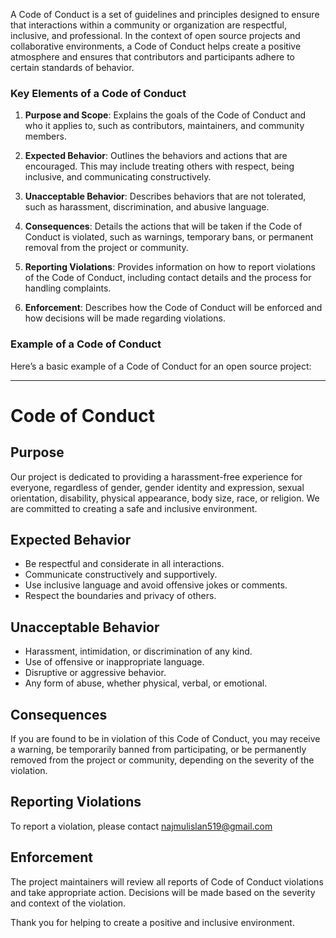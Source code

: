 A Code of Conduct is a set of guidelines and principles designed to ensure that interactions within a community or organization are respectful, inclusive, and professional. In the context of open source projects and collaborative environments, a Code of Conduct helps create a positive atmosphere and ensures that contributors and participants adhere to certain standards of behavior.

### Key Elements of a Code of Conduct

1. **Purpose and Scope**: Explains the goals of the Code of Conduct and who it applies to, such as contributors, maintainers, and community members.

2. **Expected Behavior**: Outlines the behaviors and actions that are encouraged. This may include treating others with respect, being inclusive, and communicating constructively.

3. **Unacceptable Behavior**: Describes behaviors that are not tolerated, such as harassment, discrimination, and abusive language.

4. **Consequences**: Details the actions that will be taken if the Code of Conduct is violated, such as warnings, temporary bans, or permanent removal from the project or community.

5. **Reporting Violations**: Provides information on how to report violations of the Code of Conduct, including contact details and the process for handling complaints.

6. **Enforcement**: Describes how the Code of Conduct will be enforced and how decisions will be made regarding violations.

### Example of a Code of Conduct

Here’s a basic example of a Code of Conduct for an open source project:

---

# Code of Conduct

## Purpose

Our project is dedicated to providing a harassment-free experience for everyone, regardless of gender, gender identity and expression, sexual orientation, disability, physical appearance, body size, race, or religion. We are committed to creating a safe and inclusive environment.

## Expected Behavior

- Be respectful and considerate in all interactions.
- Communicate constructively and supportively.
- Use inclusive language and avoid offensive jokes or comments.
- Respect the boundaries and privacy of others.

## Unacceptable Behavior

- Harassment, intimidation, or discrimination of any kind.
- Use of offensive or inappropriate language.
- Disruptive or aggressive behavior.
- Any form of abuse, whether physical, verbal, or emotional.

## Consequences

If you are found to be in violation of this Code of Conduct, you may receive a warning, be temporarily banned from participating, or be permanently removed from the project or community, depending on the severity of the violation.

## Reporting Violations

To report a violation, please contact [najmulislan519@gmail.com](mailto:najmulislan519@gmail.com)

## Enforcement

The project maintainers will review all reports of Code of Conduct violations and take appropriate action. Decisions will be made based on the severity and context of the violation.

Thank you for helping to create a positive and inclusive environment.
